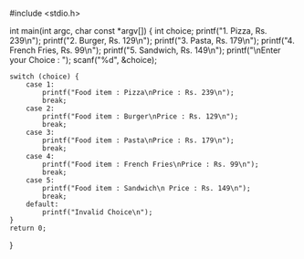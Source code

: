 #include <stdio.h>

int main(int argc, char const *argv[])
{
    int choice;
    printf("1. Pizza, Rs. 239\n");
    printf("2. Burger, Rs. 129\n");
    printf("3. Pasta, Rs. 179\n");
    printf("4. French Fries, Rs. 99\n");
    printf("5. Sandwich, Rs. 149\n");
    printf("\nEnter your Choice : ");
    scanf("%d", &choice);

    switch (choice) {
        case 1:
            printf("Food item : Pizza\nPrice : Rs. 239\n");
            break;
        case 2:
            printf("Food item : Burger\nPrice : Rs. 129\n");
            break;
        case 3:
            printf("Food item : Pasta\nPrice : Rs. 179\n");
            break;
        case 4:
            printf("Food item : French Fries\nPrice : Rs. 99\n");
            break;
        case 5:
            printf("Food item : Sandwich\n Price : Rs. 149\n");
            break;
        default:
            printf("Invalid Choice\n");
    }
    return 0;
}


